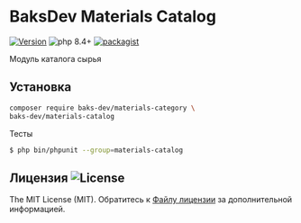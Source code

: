 # BaksDev Materials Catalog

[![Version](https://img.shields.io/badge/version-7.2.7-blue)](https://github.com/baks-dev/materials-catalog/releases)
![php 8.4+](https://img.shields.io/badge/php-min%208.4-red.svg)
[![packagist](https://img.shields.io/badge/packagist-green)](https://packagist.org/packages/baks-dev/materials-category)

Модуль каталога сырья

## Установка

``` bash
composer require baks-dev/materials-category \
baks-dev/materials-catalog
```

Тесты

``` bash
$ php bin/phpunit --group=materials-catalog
```

## Лицензия ![License](https://img.shields.io/badge/MIT-green)

The MIT License (MIT). Обратитесь к [Файлу лицензии](LICENSE.md) за дополнительной информацией.

